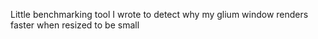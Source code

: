 Little benchmarking tool I wrote to detect why my glium window renders faster when resized to be small
